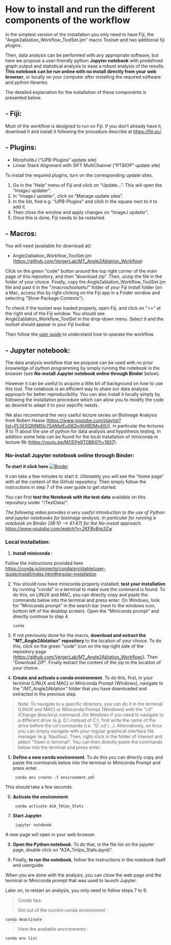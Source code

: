 # How to install and run the different components of the workflow

In the simplest version of the installation you only need to have Fiji, the "Angle2ablation_Workflow_ToolSet.ijm" macro Toolset and two additional fiji plugins.

Then, data analysis can be performed with any appropriate software, but here we propose a user-friendly python __Jupyter notebook__ with predefined graph output and statistical analysis to ease a robust analysis of the results.
__This notebook can be run online with no install directly from your web browser__, or locally on your computer after installing the required software and python libraries. 

The detailed explanation for the installation of these components is presented below.

## - Fiji: 
Most of the workflow is designed to run on Fiji. If you don’t already have it, download it and install it following the procedure describe at https://fiji.sc/.

## - Plugins:
- MorpholibJ (“IJPB-Plugins” update site) 
- Linear Stack Alignment with SIFT MultiChannel (“PTBIOP” update site) 

To install the required plugins, turn on the corresponding update sites.
  1. Go in the “Help” menu of Fiji and click on “Update…”. This will open the “ImageJ updater”. 
  2. In “ImageJ updater”, click on “Manage update sites”.
  3. In the list, find e.g. “IJPB-Plugins” and click in the square next to it to add it. 
  4. Then close the window and apply changes on “ImageJ updater”. 
  5. Once this is done, Fiji needs to be restarted. 
 
## - Macros: 
You will need (available for download at): 
- Angle2ablation_Workflow_ToolSet.ijm (https://github.com/VergerLab/MT_Angle2Ablation_Workflow) 

Click on the green "code" button around the top right corner of the main page of this repository, and then ”download zip”. Then, unzip the file in the folder of your choice. Finally, copy the Angle2ablation_Workflow_ToolSet.ijm file and past it in the "/macros/toolsets/" folder of your Fiji install folder (on a Mac, access this by right clicking on the Fiji app in a Finder window and selecting "Show Package Contents"). 

To check if the toolset was loaded properly, open Fiji, and click on ">>" at the right end of the Fiji window. You should see Angle2ablation_Workflow_ToolSet in the drop-down menu. Select it and the toolset should appear in your Fiji toolbar. 

Then follow the [user guide](https://github.com/VergerLab/MT_Angle2Ablation_Workflow/blob/master/Step%20by%20step%20user%20guide_CMTs_draft.pdf) to understand how to operate the workflow.

## - Jupyter notebook: 
The data analysis workflow that we propose can be used with no prior knowledge of python programming by simply running the notebook in the browser (see __No-install Jupyter notebook online through Binder__ below).

However it can be useful to acquire a little bit of background on how to use this tool. The notebook is an efficient way to share our data analysis approach for better reproducibility. You can also install it locally simply by following the installation procedure which can allow you to modify the code as desired to adapt it to your sepcific needs.



We also recommand the very useful lecture series on BioImage Analysis from Robert Haase (https://www.youtube.com/playlist?list=PL5ESQNfM5lc7SAMstEu082ivW4BDMvd0U), in particular the lectures 9 to 11 about the use of python for data analysis and hypothesis testing. In addition some help can be found for the local installation of miniconda in lecture 9b (https://youtu.be/MOEPe9TGBK0?t=1807).

### No-install Jupyter notebook online through Binder:

__To start it click here__ [![Binder](https://mybinder.org/badge_logo.svg)](https://mybinder.org/v2/gh/VergerLab/MT_Angle2Ablation_Workflow/master)

It can take a few minutes to start it. Ultimately you will see the "home page" with all the content of the Github repository.
Then simply follow the instructions in step 7 of the user guide to get started.

You can first __test the Notebook with the test data__ available on this repository under "/TestData/".

_The following video provides a very useful introduction to the use of Python and jupyter notebooks for bioimage analysis. In particular for running a notebook on Binder (38:10 --> 41:47) for the No-install approach. https://www.youtube.com/watch?v=2KF8vBrp3Zw_

### Local installation:

1. __Install miniconda :__
   
Follow the instructions provided here https://conda.io/projects/conda/en/stable/user-guide/install/index.html#regular-installation

2. You should now have miniconda properly installed; __test your installation__ by running "conda" in a terminal to make sure the command is found. 
To do this, on LINUX and MAC, you can directly copy and paste the commands below into the terminal and press enter. On Windows, look for "Miniconda prompt" in the search bar (next to the windows icon, bottom left of the desktop screen). Open the "Miniconda prompt" and directly continue to step 4.

	   conda


3. If not previously done for the macro, __download and extract the "MT_Angle2Ablation" repository__ to the location of your choice.
   To do this, click on the green "code" icon on the top right side of the repository page (https://github.com/VergerLab/MT_Angle2Ablation_Workflow/). Then "Download ZIP". 
   Finally extract the content of the zip to the location of your choice. 

4. __Create and activate a conda environment__. To do this, first, in your terminal (LINUX and MAC) or Miniconda Prompt (Windows), navigate to the "/MT_Angle2Ablation" folder that you have downloaded and extracted in the previous step.
  > Note: To navigate to a specific directory, you can do it in the terminal (LINUX and MAC) or Miniconda Prompt (Windows) with the "cd" (Change directory) command. On Windows if you need to navigate to a different drive (e.g. D:\ instead of C:\), first write the name of the drive before the cd commande (i.e. "D: cd \\...).
   Alternatively, on linux you can simply navigate with your regular graphical interface file manager (e.g. Nautilus). 
   Then, right-click in the folder of interest and select "Open in terminal".
   You can then directly paste the commands below into the terminal and press enter.
   

5. __Define a new conda environment__. To do this you can directly copy and paste the commands below into the terminal or Miniconda Prompt and press enter.

		conda env create -f environment.yml
   
 This should take a few seconds.

6. __Activate the environment__.

		conda activate A2A_Tmlps_Stats

7. __Start Jupyter__.

		jupyter notebook 

A new page will open in your web browser.

8. __Open the Python notebook__. To do that, in the file list on the jupyter page, double click on "A2A_Tmlps_Stats.ipynb".

9. Finally, __to run the notebook__, follow the instructions in the notebook itself and userguide.

When you are done with the analysis, you can close the web page and the terminal or Miniconda prompt that was used to launch Jupyter.

Later on, to restart an analysis, you only need to follow steps 7 to 9.
  
  > Conda tips:
  >
  > Get out of the current conda environment : 
  
	conda deactivate
  
  > View the available environments : 

	conda env list

